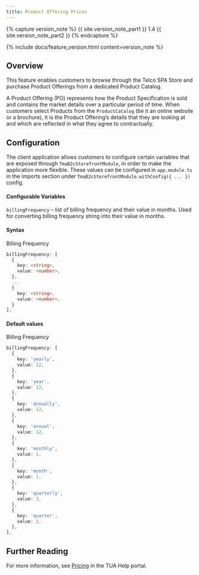 ```yaml
---
title: Product Offering Prices
---
```


{% capture version_note %}
{{ site.version_note_part1 }} 1.4 {{ site.version_note_part2 }}
{% endcapture %}

{% include docs/feature_version.html content=version_note %}

## Overview

This feature enables customers to browse through the Telco SPA Store and purchase Product Offerings from a dedicated Product Catalog.

A Product Offering (PO) represents how the Product Specification is sold and contains the market details over a particular period of time. When customers select Products from the `ProductCatalog` (be it an online website or a brochure), it is the Product Offering’s details that they are looking at and which are reflected in what they agree to contractually.

## Configuration 

The client application allows customers to configure certain variables that are exposed through `TmaB2cStorefrontModule`, in order to make the application more flexible. These values can be configured in `app.module.ts` in the imports section under `TmaB2cStorefrontModule.withConfig({ ... })` config. 

#### Configurable Variables
`billingFrequency` – list of billing frequency and their value in months. Used for converting billing frequency string into their value in months.

#### Syntax
Billing Frequency

```ts
billingFrequency: [
  {
    key: <string>,
    value: <number>,
  },
  ...
  {
    key: <string>,
    value: <number>,
  }
],
```

#### Default values
Billing Frequency

```ts
billingFrequency: [
  {
    key: 'yearly',
    value: 12,
  },
  {
    key: 'year',
    value: 12,
  },
  {
    key: 'annually',
    value: 12,
  },
  {
    key: 'annual',
    value: 12,
  },
  {
    key: 'monthly',
    value: 1,
  },
  {
    key: 'month',
    value: 1,
  },
  {
    key: 'quarterly',
    value: 3,
  },
  {
    key: 'quarter',
    value: 3,
  },
],
```

## Further Reading

For more information, see [Pricing](https://help.sap.com/viewer/32f0086927f44c9ab1199f1dab8833cd/2007/en-US/ad4430d10fc3477096752d83f935faf9.html) in the TUA Help portal.